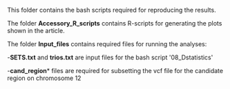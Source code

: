 This folder contains the bash scripts required for reproducing the results.

The folder **Accessory_R_scripts** contains R-scripts for generating the plots shown in the article.

The folder **Input_files** contains required files for running the analyses:

-**SETS.txt** and **trios.txt** are input files for the bash script '08_Dstatistics'

-**cand_region*** files are required for subsetting the vcf file for the candidate region on chromosome 12
